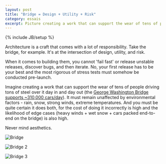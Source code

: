 ```yaml
---
layout: post
title: "Bridge = Design + Utility + Risk"
category: essais
excerpt: Picture creating a work that can support the wear of tens of people driving tons of steel over it everyday day in, and day out...
---
```

{% include JB/setup %}

Architecture is a craft that comes with a lot of responsibility.  Take the bridge, for example. It's at the intersection of design, utility, and risk.

When it comes to building them, you cannot 'fail fast' or release unstable releases, discover bugs, and then iterate. No, your first release has to be your best and the most rigorous of stress tests must somehow be conducted pre-launch. 

Imagine creating a work that can support the wear of tens of people driving tons of steel over it day in and day out (the [George Washington Bridge supports ~310,000 cars/day](http://dinersjournal.blogs.nytimes.com/2011/11/23/how-many-people-will-travel-across-the-george-washington-bridge-today/?_r=0)). It must remain unaffected by environmental factors - rain, snow, strong winds, extreme temperatures. And you must be quite certain it does both, for the cost of doing it incorrectly is high and the likelihood of edge cases (heavy winds + wet snow + cars packed end-to-end on the bridge) is also high. 

Never mind aesthetics. 

![Bridge](http://www.vincentbarr.com/assets/images/bridge1.jpg)  

![Bridge 2](http://www.vincentbarr.com/assets/images/bridge2.jpg)  

![Bridge 3](http://www.vincentbarr.com/assets/images/bridge3.jpg)

<a href="https://plus.google.com/+VincentBarr0?rel=author"></a>